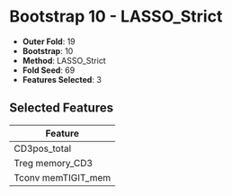 # Bootstrap 10 - LASSO_Strict

- **Outer Fold**: 19
- **Bootstrap**: 10
- **Method**: LASSO_Strict
- **Fold Seed**: 69
- **Features Selected**: 3

## Selected Features

| Feature |
|---------|
| CD3pos_total |
| Treg memory_CD3 |
| Tconv memTIGIT_mem |
